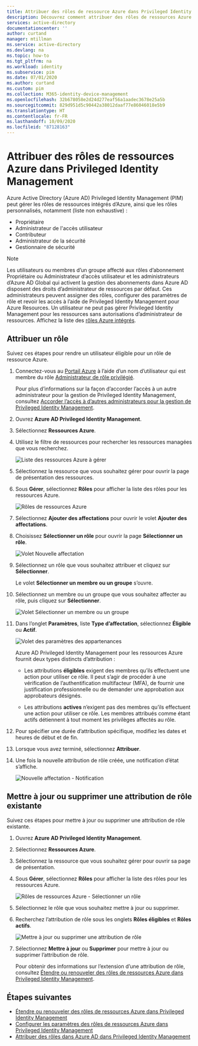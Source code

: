 ```yaml
---
title: Attribuer des rôles de ressource Azure dans Privileged Identity Management - Azure Active Directory | Microsoft Docs
description: Découvrez comment attribuer des rôles de ressources Azure dans Azure AD Privileged Identity Management (PIM).
services: active-directory
documentationcenter: ''
author: curtand
manager: mtillman
ms.service: active-directory
ms.devlang: na
ms.topic: how-to
ms.tgt_pltfrm: na
ms.workload: identity
ms.subservice: pim
ms.date: 07/01/2020
ms.author: curtand
ms.custom: pim
ms.collection: M365-identity-device-management
ms.openlocfilehash: 32b678058e2d24d277eaf56a1aadec3678e25a5b
ms.sourcegitcommit: 829d951d5c90442a38012daaf77e86046018e5b9
ms.translationtype: HT
ms.contentlocale: fr-FR
ms.lasthandoff: 10/09/2020
ms.locfileid: "87128163"
---
```

# <a name="assign-azure-resource-roles-in-privileged-identity-management"></a>Attribuer des rôles de ressources Azure dans Privileged Identity Management

Azure Active Directory (Azure AD) Privileged Identity Management (PIM) peut gérer les rôles de ressources intégrés d’Azure, ainsi que les rôles personnalisés, notamment (liste non exhaustive) :

- Propriétaire
- Administrateur de l'accès utilisateur
- Contributeur
- Administrateur de la sécurité
- Gestionnaire de sécurité

> [!NOTE]
> Les utilisateurs ou membres d’un groupe affecté aux rôles d’abonnement Propriétaire ou Administrateur d’accès utilisateur et les administrateurs d’Azure AD Global qui activent la gestion des abonnements dans Azure AD disposent des droits d’administrateur de ressources par défaut. Ces administrateurs peuvent assigner des rôles, configurer des paramètres de rôle et revoir les accès à l’aide de Privileged Identity Management pour Azure Resources. Un utilisateur ne peut pas gérer Privileged Identity Management pour les ressources sans autorisations d’administrateur de ressources. Affichez la liste des [rôles Azure intégrés](../../role-based-access-control/built-in-roles.md).

## <a name="assign-a-role"></a>Attribuer un rôle

Suivez ces étapes pour rendre un utilisateur éligible pour un rôle de ressource Azure.

1. Connectez-vous au [Portail Azure](https://portal.azure.com/) à l’aide d’un nom d’utilisateur qui est membre du rôle [Administrateur de rôle privilégié](../users-groups-roles/directory-assign-admin-roles.md#privileged-role-administrator).

    Pour plus d’informations sur la façon d’accorder l’accès à un autre administrateur pour la gestion de Privileged Identity Management, consultez [Accorder l’accès à d’autres administrateurs pour la gestion de Privileged Identity Management](pim-how-to-give-access-to-pim.md).

1. Ouvrez **Azure AD Privileged Identity Management**.

1. Sélectionnez **Ressources Azure**.

1. Utilisez le filtre de ressources pour rechercher les ressources managées que vous recherchez.

    ![Liste des ressources Azure à gérer](./media/pim-resource-roles-assign-roles/resources-list.png)

1. Sélectionnez la ressource que vous souhaitez gérer pour ouvrir la page de présentation des ressources.

1. Sous **Gérer**, sélectionnez **Rôles** pour afficher la liste des rôles pour les ressources Azure.

    ![Rôles de ressources Azure](./media/pim-resource-roles-assign-roles/resources-roles.png)

1. Sélectionnez **Ajouter des affectations** pour ouvrir le volet **Ajouter des affectations**.

1. Choisissez **Sélectionner un rôle** pour ouvrir la page **Sélectionner un rôle**.

    ![Volet Nouvelle affectation](./media/pim-resource-roles-assign-roles/resources-select-role.png)

1. Sélectionnez un rôle que vous souhaitez attribuer et cliquez sur **Sélectionner**.

    Le volet **Sélectionner un membre ou un groupe** s’ouvre.

1. Sélectionnez un membre ou un groupe que vous souhaitez affecter au rôle, puis cliquez sur **Sélectionner**.

    ![Volet Sélectionner un membre ou un groupe](./media/pim-resource-roles-assign-roles/resources-select-member-or-group.png)

1. Dans l’onglet **Paramètres**, liste **Type d’affectation**, sélectionnez **Éligible** ou **Actif**.

    ![Volet des paramètres des appartenances](./media/pim-resource-roles-assign-roles/resources-membership-settings-type.png)

    Azure AD Privileged Identity Management pour les ressources Azure fournit deux types distincts d’attribution :

    - Les attributions **éligibles** exigent des membres qu’ils effectuent une action pour utiliser ce rôle. Il peut s’agir de procéder à une vérification de l’authentification multifacteur (MFA), de fournir une justification professionnelle ou de demander une approbation aux approbateurs désignés.

    - Les attributions **actives** n’exigent pas des membres qu’ils effectuent une action pour utiliser ce rôle. Les membres attribués comme étant actifs détiennent à tout moment les privilèges affectés au rôle.

1. Pour spécifier une durée d’attribution spécifique, modifiez les dates et heures de début et de fin.

1. Lorsque vous avez terminé, sélectionnez **Attribuer**.

1. Une fois la nouvelle attribution de rôle créée, une notification d’état s’affiche.

    ![Nouvelle affectation - Notification](./media/pim-resource-roles-assign-roles/resources-new-assignment-notification.png)

## <a name="update-or-remove-an-existing-role-assignment"></a>Mettre à jour ou supprimer une attribution de rôle existante

Suivez ces étapes pour mettre à jour ou supprimer une attribution de rôle existante.

1. Ouvrez **Azure AD Privileged Identity Management**.

1. Sélectionnez **Ressources Azure**.

1. Sélectionnez la ressource que vous souhaitez gérer pour ouvrir sa page de présentation.

1. Sous **Gérer**, sélectionnez **Rôles** pour afficher la liste des rôles pour les ressources Azure.

    ![Rôles de ressources Azure - Sélectionner un rôle](./media/pim-resource-roles-assign-roles/resources-update-select-role.png)

1. Sélectionnez le rôle que vous souhaitez mettre à jour ou supprimer.

1. Recherchez l’attribution de rôle sous les onglets **Rôles éligibles** et **Rôles actifs**.

    ![Mettre à jour ou supprimer une attribution de rôle](./media/pim-resource-roles-assign-roles/resources-update-remove.png)

1. Sélectionnez **Mettre à jour** ou **Supprimer** pour mettre à jour ou supprimer l’attribution de rôle.

    Pour obtenir des informations sur l’extension d’une attribution de rôle, consultez [Étendre ou renouveler des rôles de ressources Azure dans Privileged Identity Management](pim-resource-roles-renew-extend.md).

## <a name="next-steps"></a>Étapes suivantes

- [Étendre ou renouveler des rôles de ressources Azure dans Privileged Identity Management](pim-resource-roles-renew-extend.md)
- [Configurer les paramètres des rôles de ressources Azure dans Privileged Identity Management](pim-resource-roles-configure-role-settings.md)
- [Attribuer des rôles dans Azure AD dans Privileged Identity Management](pim-how-to-add-role-to-user.md)
